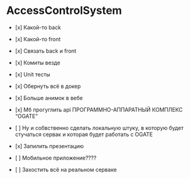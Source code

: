 # AccessControlSystem
<ul><li>[x] Какой-то back</li></ul>
<ul><li>[x] Какой-то front</li></ul>
<ul><li>[x] Связать back и front</li></ul>
<ul><li>[x] Комиты везде</li></ul>
<ul><li>[x] Unit тесты</li></ul>
<ul><li>[x] Обернуть всё в докер</li></ul>
<ul><li>[x] Больше анимок в вебе</li></ul>
<ul><li>[x] Мб прогуглить api ПРОГРАММНО-АППАРАТНЫЙ КОМПЛЕКС “OGATE” </li></ul>
<ul><li>[ ] Ну и собвственно сделать локальную штуку, в которую будет стучаться сервак и которая будет работать с OGATE</li></ul>
<ul><li>[x] Запилить презентацию</li></ul>
<ul><li>[ ] Мобильное приложение????</li></ul>
<ul><li>[ ] Захостить всё на реальном серваке</li></ul>
